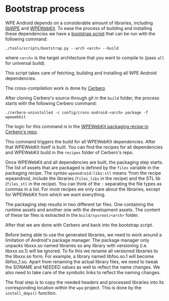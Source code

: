 #  Bootstrap process

WPE Android depends on a considerable amount of libraries,
including [libWPE](https://github.com/WebPlatformForEmbedded/libwpe) and
[WPEWebKit](https://github.com/WebPlatformForEmbedded/WPEWebKit). To ease
the process of building and installing these dependencies we have a
[bootstrap script](../tools/scripts/bootstrap.py) that can be run with the following command:

`./tools/scripts/bootstrap.py --arch <arch> --build`

where `<arch>` is the target architecture that you want to compile to (pass `all` for universal build).

This script takes care of fetching, building and installing all WPE Android dependencies.

The cross-compilation work is done by [Cerbero](https://github.com/Igalia/cerbero)

After cloning Cerbero's source through git in the `build` folder, the process starts with
the following Cerbero command:

`./cerbero-uninstalled -c config/cross-android-<arch> package -f wpewebkit`

The logic for this command is in the
[WPEWebKit packaging recipe in Cerbero's repo](https://github.com/Igalia/cerbero/blob/wpe-android/packages/wpewebkit.package).

This command triggers the build for all WPEWebKit dependencies. After that WPEWebKit itself
is built. You can find the recipes for all dependencies and WPEWebKit build in the
`recipes` folder of Cerbero's repo.

Once WPEWebKit and all dependencies are built, the packaging step starts.
The list of assets that are packaged is defined by the `files` variable in the packaging recipe.
The syntax `wpeandroid:libs:stl` means 'from the recipe wpeandroid, include the libraries
(`files_libs` in the recipe) and the STL lib (`files_stl` in the recipe).
You can think of the `:` separating the file types as commas in a list. For most recipes
we only care about the libraries, except for WPEWebKit from which we want everything.

The packaging step results in two different tar files. One containing the runtime assets
and another one with the development assets. The content of these tar files is extracted
in the `build/sysroot/<arch>` folder.

After that we are done with Cerbero and back into the bootstrap script.

Before being able to use the generated libraries, we need to work around a limitation of
Android's package manager. The package manager only unpacks libxxx.so named libraries so
any library with versioning (i.e. libxxx.so.1) will be ignored. To fix this we rename all
versioned libraries to the libxxx.so form. For example, a library named libfoo.so.1 will
become libfoo_1.so. Apart from renaming the actual library files, we need to tweak the
SONAME and NEEDED values as well to reflect the name changes. We also need to take care of
the symbolic links to reflect the naming changes.

The final step is to copy the needed headers and processed libraries into its corresponding
location within the `wpe` project. This is done by the `install_deps()` function.

